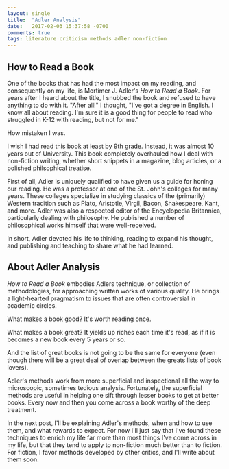 ```yaml
---
layout: single
title:  "Adler Analysis"
date:   2017-02-03 15:37:58 -0700
comments: true
tags: literature criticism methods adler non-fiction
---
```


## How to Read a Book

One of the books that has had the most impact on my reading, and consequently on
my life, is Mortimer J. Adler's _How to Read a Book_. For years after I heard
about the title, I snubbed the book and refused to have anything to do with it.
"After all!" I thought, "I've got a degree in English. I know all about reading.
I'm sure it is a good thing for people to read who struggled in K-12 with
reading, but not for me."

How mistaken I was.

I wish I had read this book at least by 9th grade. Instead, it was almost 10
years out of University. This book completely overhauled how I deal with
non-fiction writing, whether short snippets in a magazine, blog articles, or a
polished philsophical treatise.

First of all, Adler is uniquely qualified to have given us a guide for honing
our reading. He was a professor at one of the St. John's colleges for many
years. These colleges specialize in studying classics of the (primarily) Western
tradition such as Plato, Aristotle, Virgil, Bacon, Shakespeare, Kant, and more.
Adler was also a respected editor of the Encyclopedia Britannica, particularly
dealing with philosophy. He published a number of philosophical works himself
that were well-received.

In short, Adler devoted his life to thinking, reading to expand his thought, and
publishing and teaching to share what he had learned.


## About Adler Analysis

_How to Read a Book_ embodies Adlers technique, or collection of methodologies,
for approaching written works of various quality. He brings a light-hearted
pragmatism to issues that are often controversial in academic circles.

What makes a book good? It's worth reading once.

What makes a book great? It yields up riches each time it's read, as if it is
becomes a new book every 5 years or so.

And the list of great books is not going to be the same for everyone (even
though there will be a great deal of overlap between the greats lists of book
lovers).

Adler's methods work from more superficial and inspectional all the way to
microscopic, sometimes tedious analysis. Fortunately, the superficial methods
are useful in helping one sift through lesser books to get at better books.
Every now and then you come across a book worthy of the deep treatment.

In the next post, I'll be explaining Adler's methods, when and how to use them,
and what rewards to expect. For now I'll just say that I've found these
techniques to enrich my life far more than most things I've come across in my
life, but that they tend to apply to non-fiction much better than to fiction.
For fiction, I favor methods developed by other critics, and I'll write about
them soon.

